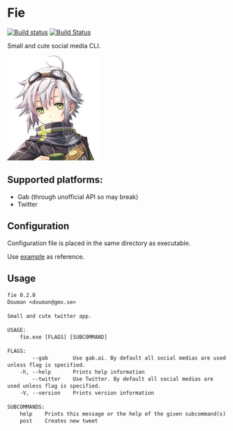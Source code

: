 # Fie

[![Build status](https://ci.appveyor.com/api/projects/status/oc937oppd38x1y4y/branch/master?svg=true)](https://ci.appveyor.com/project/DoumanAsh/fie/branch/master)
[![Build Status](https://travis-ci.org/DoumanAsh/fie.svg?branch=master)](https://travis-ci.org/DoumanAsh/fie)

Small and cute social media CLI.

![Icon](icon.jpg)

## Supported platforms:

* Gab (through unofficial API so may break)
* Twitter

## Configuration

Configuration file is placed in the same directory as executable.

Use [example](fie.toml) as reference.

## Usage

```
fie 0.2.0
Douman <douman@gmx.se>

Small and cute twitter app.

USAGE:
    fie.exe [FLAGS] [SUBCOMMAND]

FLAGS:
        --gab        Use gab.ai. By default all social medias are used unless flag is specified.
    -h, --help       Prints help information
        --twitter    Use Twitter. By default all social medias are used unless flag is specified.
    -V, --version    Prints version information

SUBCOMMANDS:
    help    Prints this message or the help of the given subcommand(s)
    post    Creates new tweet
```
